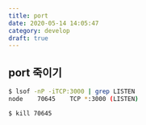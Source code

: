 ```yaml
---
title: port
date: 2020-05-14 14:05:47
category: develop
draft: true
---
```


## port 죽이기

```bash
$ lsof -nP -iTCP:3000 | grep LISTEN
node    70645    TCP *:3000 (LISTEN)

$ kill 70645
```
